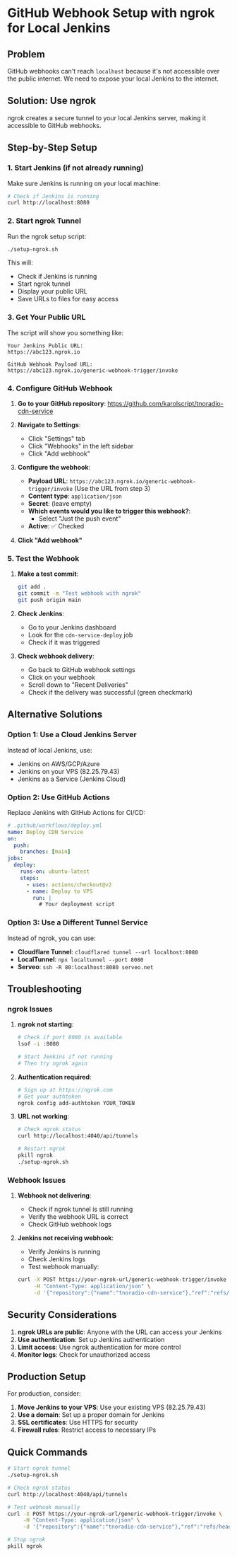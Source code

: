 # GitHub Webhook Setup with ngrok for Local Jenkins

## Problem
GitHub webhooks can't reach `localhost` because it's not accessible over the public internet. We need to expose your local Jenkins to the internet.

## Solution: Use ngrok

ngrok creates a secure tunnel to your local Jenkins server, making it accessible to GitHub webhooks.

## Step-by-Step Setup

### 1. Start Jenkins (if not already running)
Make sure Jenkins is running on your local machine:
```bash
# Check if Jenkins is running
curl http://localhost:8080
```

### 2. Start ngrok Tunnel
Run the ngrok setup script:
```bash
./setup-ngrok.sh
```

This will:
- Check if Jenkins is running
- Start ngrok tunnel
- Display your public URL
- Save URLs to files for easy access

### 3. Get Your Public URL
The script will show you something like:
```
Your Jenkins Public URL:
https://abc123.ngrok.io

GitHub Webhook Payload URL:
https://abc123.ngrok.io/generic-webhook-trigger/invoke
```

### 4. Configure GitHub Webhook

1. **Go to your GitHub repository**:
   https://github.com/karolscript/tnoradio-cdn-service

2. **Navigate to Settings**:
   - Click "Settings" tab
   - Click "Webhooks" in the left sidebar
   - Click "Add webhook"

3. **Configure the webhook**:
   - **Payload URL**: `https://abc123.ngrok.io/generic-webhook-trigger/invoke`
     (Use the URL from step 3)
   - **Content type**: `application/json`
   - **Secret**: (leave empty)
   - **Which events would you like to trigger this webhook?**: 
     - Select "Just the push event"
   - **Active**: ✅ Checked

4. **Click "Add webhook"**

### 5. Test the Webhook

1. **Make a test commit**:
   ```bash
   git add .
   git commit -m "Test webhook with ngrok"
   git push origin main
   ```

2. **Check Jenkins**:
   - Go to your Jenkins dashboard
   - Look for the `cdn-service-deploy` job
   - Check if it was triggered

3. **Check webhook delivery**:
   - Go back to GitHub webhook settings
   - Click on your webhook
   - Scroll down to "Recent Deliveries"
   - Check if the delivery was successful (green checkmark)

## Alternative Solutions

### Option 1: Use a Cloud Jenkins Server
Instead of local Jenkins, use:
- Jenkins on AWS/GCP/Azure
- Jenkins on your VPS (82.25.79.43)
- Jenkins as a Service (Jenkins Cloud)

### Option 2: Use GitHub Actions
Replace Jenkins with GitHub Actions for CI/CD:
```yaml
# .github/workflows/deploy.yml
name: Deploy CDN Service
on:
  push:
    branches: [main]
jobs:
  deploy:
    runs-on: ubuntu-latest
    steps:
      - uses: actions/checkout@v2
      - name: Deploy to VPS
        run: |
          # Your deployment script
```

### Option 3: Use a Different Tunnel Service
Instead of ngrok, you can use:
- **Cloudflare Tunnel**: `cloudflared tunnel --url localhost:8080`
- **LocalTunnel**: `npx localtunnel --port 8080`
- **Serveo**: `ssh -R 80:localhost:8080 serveo.net`

## Troubleshooting

### ngrok Issues

1. **ngrok not starting**:
   ```bash
   # Check if port 8080 is available
   lsof -i :8080
   
   # Start Jenkins if not running
   # Then try ngrok again
   ```

2. **Authentication required**:
   ```bash
   # Sign up at https://ngrok.com
   # Get your authtoken
   ngrok config add-authtoken YOUR_TOKEN
   ```

3. **URL not working**:
   ```bash
   # Check ngrok status
   curl http://localhost:4040/api/tunnels
   
   # Restart ngrok
   pkill ngrok
   ./setup-ngrok.sh
   ```

### Webhook Issues

1. **Webhook not delivering**:
   - Check if ngrok tunnel is still running
   - Verify the webhook URL is correct
   - Check GitHub webhook logs

2. **Jenkins not receiving webhook**:
   - Verify Jenkins is running
   - Check Jenkins logs
   - Test webhook manually:
   ```bash
   curl -X POST https://your-ngrok-url/generic-webhook-trigger/invoke \
        -H "Content-Type: application/json" \
        -d '{"repository":{"name":"tnoradio-cdn-service"},"ref":"refs/heads/main"}'
   ```

## Security Considerations

1. **ngrok URLs are public**: Anyone with the URL can access your Jenkins
2. **Use authentication**: Set up Jenkins authentication
3. **Limit access**: Use ngrok authentication for more control
4. **Monitor logs**: Check for unauthorized access

## Production Setup

For production, consider:
1. **Move Jenkins to your VPS**: Use your existing VPS (82.25.79.43)
2. **Use a domain**: Set up a proper domain for Jenkins
3. **SSL certificates**: Use HTTPS for security
4. **Firewall rules**: Restrict access to necessary IPs

## Quick Commands

```bash
# Start ngrok tunnel
./setup-ngrok.sh

# Check ngrok status
curl http://localhost:4040/api/tunnels

# Test webhook manually
curl -X POST https://your-ngrok-url/generic-webhook-trigger/invoke \
     -H "Content-Type: application/json" \
     -d '{"repository":{"name":"tnoradio-cdn-service"},"ref":"refs/heads/main"}'

# Stop ngrok
pkill ngrok
``` 